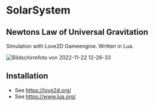# SolarSystem

## Newtons Law of Universal Gravitation 

Simulation with Love2D Gameengine. Written in Lua.

![Bildschirmfoto von 2022-11-22 12-26-33](https://user-images.githubusercontent.com/25133150/203381229-5008f67d-37d7-4163-bfa6-e225c8f9f76e.png)

## Installation
- See https://love2d.org/
- See https://www.lua.org/

